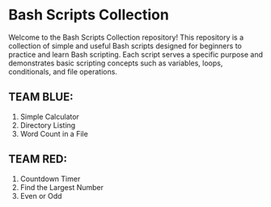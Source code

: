 # Bash Scripts Collection

Welcome to the Bash Scripts Collection repository! This repository is a collection of simple and useful Bash scripts designed for beginners to practice and learn Bash scripting. Each script serves a specific purpose and demonstrates basic scripting concepts such as variables, loops, conditionals, and file operations.

## TEAM BLUE:
1. Simple Calculator
2. Directory Listing
3. Word Count in a File



## TEAM RED:
1. Countdown Timer
2. Find the Largest Number
3. Even or Odd
